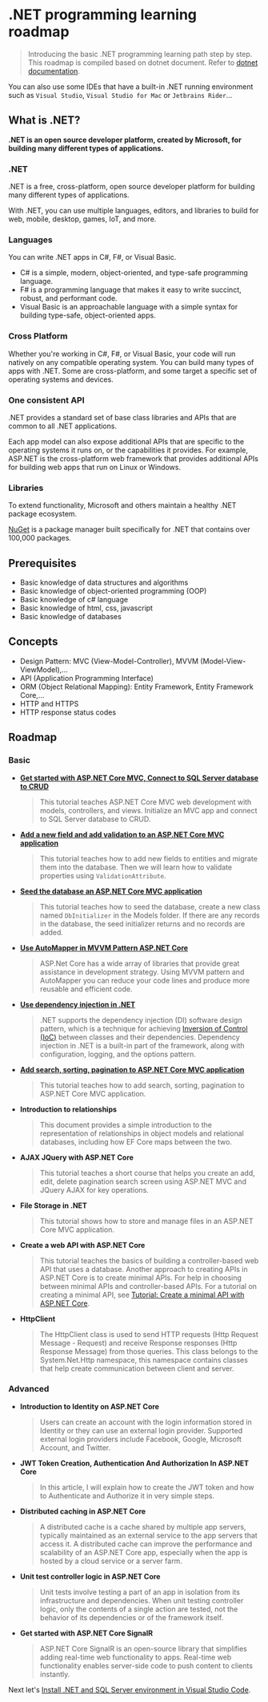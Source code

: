 # .NET programming learning roadmap

>Introducing the basic .NET programming learning path step by step. This roadmap is compiled based on dotnet document. Refer to [dotnet documentation](https://learn.microsoft.com/en-us/docs/).

You can also use some IDEs that have a built-in .NET running environment such as `Visual Studio`, `Visual Studio for Mac` or `Jetbrains Rider`...

## What is .NET?

**.NET is an open source developer platform, created by Microsoft, for building many different types of applications.**

### .NET

.NET is a free, cross-platform, open source developer platform for building many different types of applications.

With .NET, you can use multiple languages, editors, and libraries to build for web, mobile, desktop, games, IoT, and more.

### Languages

You can write .NET apps in C#, F#, or Visual Basic.

- C# is a simple, modern, object-oriented, and type-safe programming language.
- F# is a programming language that makes it easy to write succinct, robust, and performant code.
- Visual Basic is an approachable language with a simple syntax for building type-safe, object-oriented apps.

### Cross Platform

Whether you're working in C#, F#, or Visual Basic, your code will run natively on any compatible operating system. You can build many types of apps with .NET. Some are cross-platform, and some target a specific set of operating systems and devices.

### One consistent API

.NET provides a standard set of base class libraries and APIs that are common to all .NET applications.

Each app model can also expose additional APIs that are specific to the operating systems it runs on, or the capabilities it provides. For example, ASP.NET is the cross-platform web framework that provides additional APIs for building web apps that run on Linux or Windows.

### Libraries

To extend functionality, Microsoft and others maintain a healthy .NET package ecosystem.

[NuGet](https://www.nuget.org/) is a package manager built specifically for .NET that contains over 100,000 packages.

## Prerequisites

- Basic knowledge of data structures and algorithms
- Basic knowledge of object-oriented programming (OOP)
- Basic knowledge of c# language
- Basic knowledge of html, css, javascript
- Basic knowledge of databases

## Concepts

- Design Pattern: MVC (View-Model-Controller), MVVM (Model-View-ViewModel),...
- API (Application Programming Interface)
- ORM (Object Relational Mapping): Entity Framework, Entity Framework Core,...
- HTTP and HTTPS
- HTTP response status codes

## Roadmap

### Basic

- **[Get started with ASP.NET Core MVC, Connect to SQL Server database to CRUD](https://github.com/NguyenPhuDuc307/get-started-dotnet-mvc)**
  >This tutorial teaches ASP.NET Core MVC web development with models, controllers, and views. Initialize an MVC app and connect to SQL Server database to CRUD.

- **[Add a new field and add validation to an ASP.NET Core MVC application](https://github.com/NguyenPhuDuc307/add-field-and-validation)**
  >This tutorial teaches how to add new fields to entities and migrate them into the database. Then we will learn how to validate properties using `ValidationAttribute`.

- **[Seed the database an ASP.NET Core MVC application](https://github.com/NguyenPhuDuc307/seed-the-database)**
  >This tutorial teaches how to seed the database, create a new class named `DbInitializer` in the Models folder. If there are any records in the database, the seed initializer returns and no records are added.

- **[Use AutoMapper in MVVM Pattern ASP.NET Core](https://github.com/NguyenPhuDuc307/mvvm-design-pattern)**
  >ASP.Net Core has a wide array of libraries that provide great assistance in development strategy. Using MVVM pattern and AutoMapper you can reduce your code lines and produce more reusable and efficient code.

- **[Use dependency injection in .NET](https://github.com/NguyenPhuDuc307/dependency-injection)**
  >.NET supports the dependency injection (DI) software design pattern, which is a technique for achieving [Inversion of Control (IoC)](https://learn.microsoft.com/en-us/dotnet/architecture/modern-web-apps-azure/architectural-principles#dependency-inversion) between classes and their dependencies. Dependency injection in .NET is a built-in part of the framework, along with configuration, logging, and the options pattern.
  
- **[Add search, sorting, pagination to ASP.NET Core MVC application](https://github.com/NguyenPhuDuc307/search-sorting-pagination)**
  >This tutorial teaches how to add search, sorting, pagination to ASP.NET Core MVC application.

- **Introduction to relationships**
  >This document provides a simple introduction to the representation of relationships in object models and relational databases, including how EF Core maps between the two.

- **AJAX JQuery with ASP.NET Core**
  >This tutorial teaches a short course that helps you create an add, edit, delete pagination search screen using ASP.NET MVC and JQuery AJAX for key operations.

- **File Storage in .NET**
  >This tutorial shows how to store and manage files in an ASP.NET Core MVC application.

- **Create a web API with ASP.NET Core**
  >This tutorial teaches the basics of building a controller-based web API that uses a database. Another approach to creating APIs in ASP.NET Core is to create minimal APIs. For help in choosing between minimal APIs and controller-based APIs. For a tutorial on creating a minimal API, see [Tutorial: Create a minimal API with ASP.NET Core](https://learn.microsoft.com/en-us/aspnet/core/tutorials/min-web-api?view=aspnetcore-8.0&tabs=visual-studio).

- **HttpClient**
  >The HttpClient class is used to send HTTP requests (Http Request Message - Request) and receive Response responses (Http Response Message) from those queries. This class belongs to the System.Net.Http namespace, this namespace contains classes that help create communication between client and server.

### Advanced

- **Introduction to Identity on ASP.NET Core**
  >Users can create an account with the login information stored in Identity or they can use an external login provider. Supported external login providers include Facebook, Google, Microsoft Account, and Twitter.

- **JWT Token Creation, Authentication And Authorization In ASP.NET Core**
  >In this article, I will explain how to create the JWT token and how to Authenticate and Authorize it in very simple steps.

- **Distributed caching in ASP.NET Core**
  >A distributed cache is a cache shared by multiple app servers, typically maintained as an external service to the app servers that access it. A distributed cache can improve the performance and scalability of an ASP.NET Core app, especially when the app is hosted by a cloud service or a server farm.

- **Unit test controller logic in ASP.NET Core**
  >Unit tests involve testing a part of an app in isolation from its infrastructure and dependencies. When unit testing controller logic, only the contents of a single action are tested, not the behavior of its dependencies or of the framework itself.

- **Get started with ASP.NET Core SignalR**
  >ASP.NET Core SignalR is an open-source library that simplifies adding real-time web functionality to apps. Real-time web functionality enables server-side code to push content to clients instantly.
  
Next let's [Install .NET and SQL Server environment in Visual Studio Code](https://github.com/NguyenPhuDuc307/install-dotnet-sql-server).
